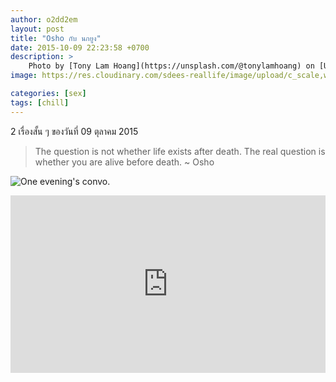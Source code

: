 ```yaml
---
author: o2dd2em
layout: post
title: "Osho กับ นกยูง"
date: 2015-10-09 22:23:58 +0700
description: >
    Photo by [Tony Lam Hoang](https://unsplash.com/@tonylamhoang) on [Unsplash](https://unsplash.com/)
image: https://res.cloudinary.com/sdees-reallife/image/upload/c_scale,w_1024/v1548067938/tony-lam-hoang-156669-unsplash.jpg

categories: [sex]
tags: [chill]
---
```

2 เรื่องสั้น ๆ ของวันที่ 09 ตุลาคม 2015

> The question is not whether life exists after death. The real question is whether you are alive before death. ~ Osho

![One evening's convo.](https://res.cloudinary.com/sdees-reallife/image/upload/v1531119955/Screenshot_from_2018-07-09_14-01-25.png)

<div style="position:relative;width:100%;height:0;padding-bottom:56.25%;">
<iframe style="width:100%;height:100%;position:absolute;top:0;left:0;" src="https://www.youtube.com/embed/g1FqXX5teFE" frameborder="0" allow="autoplay; encrypted-media" allowfullscreen>
</iframe>
</div>
